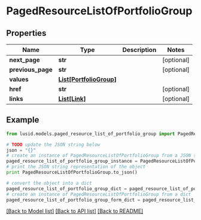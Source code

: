 # PagedResourceListOfPortfolioGroup


## Properties
Name | Type | Description | Notes
------------ | ------------- | ------------- | -------------
**next_page** | **str** |  | [optional] 
**previous_page** | **str** |  | [optional] 
**values** | [**List[PortfolioGroup]**](PortfolioGroup.md) |  | 
**href** | **str** |  | [optional] 
**links** | [**List[Link]**](Link.md) |  | [optional] 

## Example

```python
from lusid.models.paged_resource_list_of_portfolio_group import PagedResourceListOfPortfolioGroup

# TODO update the JSON string below
json = "{}"
# create an instance of PagedResourceListOfPortfolioGroup from a JSON string
paged_resource_list_of_portfolio_group_instance = PagedResourceListOfPortfolioGroup.from_json(json)
# print the JSON string representation of the object
print PagedResourceListOfPortfolioGroup.to_json()

# convert the object into a dict
paged_resource_list_of_portfolio_group_dict = paged_resource_list_of_portfolio_group_instance.to_dict()
# create an instance of PagedResourceListOfPortfolioGroup from a dict
paged_resource_list_of_portfolio_group_form_dict = paged_resource_list_of_portfolio_group.from_dict(paged_resource_list_of_portfolio_group_dict)
```
[[Back to Model list]](../README.md#documentation-for-models) [[Back to API list]](../README.md#documentation-for-api-endpoints) [[Back to README]](../README.md)



